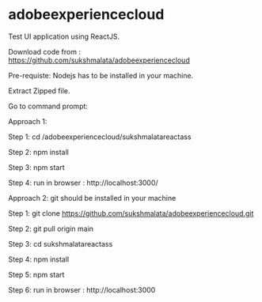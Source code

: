 # adobeexperiencecloud
Test UI application using ReactJS.

Download code from : https://github.com/sukshmalata/adobeexperiencecloud

Pre-requiste: Nodejs has to be installed in your machine.

Extract Zipped file.

Go to command prompt:


Approach 1:

Step 1: cd <your downloaded location>/adobeexperiencecloud/sukshmalatareactass

Step 2: npm install

Step 3: npm start

Step 4: run in browser : http://localhost:3000/



Approach 2: git should be installed in your machine

Step 1: git clone https://github.com/sukshmalata/adobeexperiencecloud.git

Step 2: git pull origin main

Step 3: cd sukshmalatareactass

Step 4: npm install

Step 5: npm start

Step 6: run in browser : http://localhost:3000